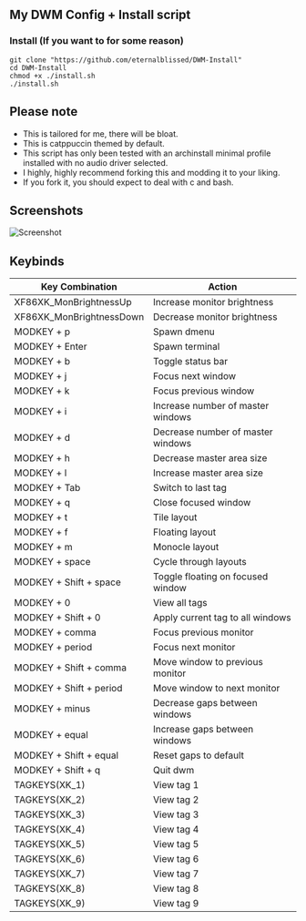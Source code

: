 ## My DWM Config + Install script

### Install (If you want to for some reason)
```
git clone "https://github.com/eternalblissed/DWM-Install"
cd DWM-Install
chmod +x ./install.sh
./install.sh
```
## Please note
- This is tailored for me, there will be bloat.
- This is catppuccin themed by default.
- This script has only been tested with an archinstall minimal profile installed with no audio driver selected.
- I highly, highly recommend forking this and modding it to your liking.
- If you fork it, you should expect to deal with c and bash.

## Screenshots
![Screenshot](https://i.ibb.co/48s2z9g/Screenshot-2024-01-21-16-31-35.png)

## Keybinds

| Key Combination | Action |
|-----------------|--------|
| XF86XK_MonBrightnessUp | Increase monitor brightness |
| XF86XK_MonBrightnessDown | Decrease monitor brightness |
| MODKEY + p | Spawn dmenu |
| MODKEY + Enter | Spawn terminal |
| MODKEY + b | Toggle status bar |
| MODKEY + j | Focus next window |
| MODKEY + k | Focus previous window |
| MODKEY + i | Increase number of master windows |
| MODKEY + d | Decrease number of master windows |
| MODKEY + h | Decrease master area size |
| MODKEY + l | Increase master area size |
| MODKEY + Tab | Switch to last tag |
| MODKEY + q | Close focused window |
| MODKEY + t | Tile layout |
| MODKEY + f | Floating layout |
| MODKEY + m | Monocle layout |
| MODKEY + space | Cycle through layouts |
| MODKEY + Shift + space | Toggle floating on focused window |
| MODKEY + 0 | View all tags |
| MODKEY + Shift + 0 | Apply current tag to all windows |
| MODKEY + comma | Focus previous monitor |
| MODKEY + period | Focus next monitor |
| MODKEY + Shift + comma | Move window to previous monitor |
| MODKEY + Shift + period | Move window to next monitor |
| MODKEY + minus | Decrease gaps between windows |
| MODKEY + equal | Increase gaps between windows |
| MODKEY + Shift + equal | Reset gaps to default |
| MODKEY + Shift + q | Quit dwm |
| TAGKEYS(XK_1) | View tag 1 |
| TAGKEYS(XK_2) | View tag 2 |
| TAGKEYS(XK_3) | View tag 3 |
| TAGKEYS(XK_4) | View tag 4 |
| TAGKEYS(XK_5) | View tag 5 |
| TAGKEYS(XK_6) | View tag 6 |
| TAGKEYS(XK_7) | View tag 7 |
| TAGKEYS(XK_8) | View tag 8 |
| TAGKEYS(XK_9) | View tag 9 |

